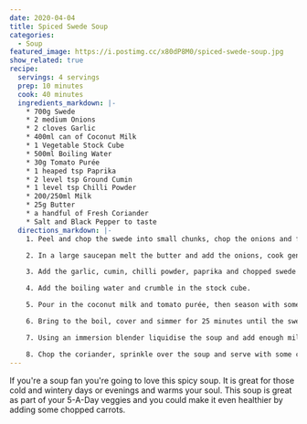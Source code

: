 ```yaml
---
date: 2020-04-04
title: Spiced Swede Soup
categories:
  - Soup  
featured_image: https://i.postimg.cc/x80dP8M0/spiced-swede-soup.jpg
show_related: true
recipe:
  servings: 4 servings
  prep: 10 minutes
  cook: 40 minutes
  ingredients_markdown: |-
    * 700g Swede
    * 2 medium Onions
    * 2 cloves Garlic
    * 400ml can of Coconut Milk
    * 1 Vegetable Stock Cube
    * 500ml Boiling Water
    * 30g Tomato Purée
    * 1 heaped tsp Paprika
    * 2 level tsp Ground Cumin
    * 1 level tsp Chilli Powder
    * 200/250ml Milk
    * 25g Butter
    * a handful of Fresh Coriander
    * Salt and Black Pepper to taste
  directions_markdown: |-
    1. Peel and chop the swede into small chunks, chop the onions and finely dice the garlic.

    2. In a large saucepan melt the butter and add the onions, cook gently for 5 minutes.

    3. Add the garlic, cumin, chilli powder, paprika and chopped swede – cook for a further 2 minutes.

    4. Add the boiling water and crumble in the stock cube.

    5. Pour in the coconut milk and tomato purée, then season with some salt and black pepper.

    6. Bring to the boil, cover and simmer for 25 minutes until the swede is very tender.

    7. Using an immersion blender liquidise the soup and add enough milk until you have a nice thick consistency.

    8. Chop the coriander, sprinkle over the soup and serve with some crusty wholegrain bread.
---
```


If you're a soup fan you're going to love this spicy soup. It is great for those cold and wintery days or evenings and warms your soul. This soup is great as part of your 5-A-Day veggies and you could make it even healthier by adding some chopped carrots.
